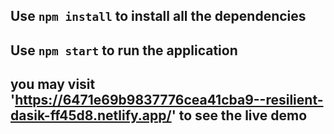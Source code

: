 ## Use `npm install` to install all the dependencies

## Use `npm start` to run the application

## you may visit 'https://6471e69b9837776cea41cba9--resilient-dasik-ff45d8.netlify.app/' to see the live demo